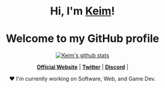 
<h1 align="center">Hi, I'm <a href="https://github.com/dityaren">Keim</a>!</h1>
<h1 align="center">Welcome to my GitHub profile</h1>

<p align="center">
  <a href="https://github.com/dityaren"><img src="https://github-readme-stats.vercel.app/api?username=dityaren&hide_border=true&show_icons=true" alt="Keim's github stats"></a>
</p>

<p align="center">
  <strong><a href="#">Official Website</a></strong> |
  <strong><a href="https://twitter.com/dityaren">Twitter</a></strong> |
  <strong><a href="https://discord.gg/ZDnKQ3xp">Discord</a></strong> |
</p>

<p align="center">❤ I'm currently working on Software, Web, and Game Dev.</p>
